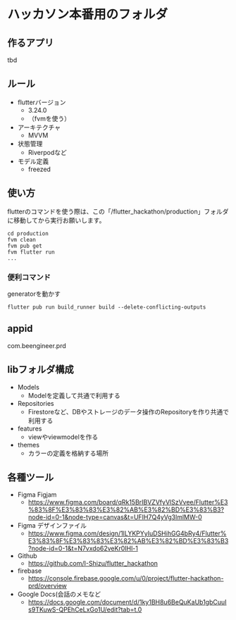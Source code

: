 # ハッカソン本番用のフォルダ

## 作るアプリ
tbd

## ルール
* flutterバージョン
  * 3.24.0
  * （fvmを使う）
* アーキテクチャ
  * MVVM
* 状態管理
  * Riverpodなど
* モデル定義
  * freezed

## 使い方
flutterのコマンドを使う際は、この「/flutter_hackathon/production」フォルダに移動してから実行お願いします。
```
cd production 
fvm clean
fvm pub get
fvm flutter run
...
```

### 便利コマンド
generatorを動かす
```
flutter pub run build_runner build --delete-conflicting-outputs
```

## appid
com.beengineer.prd

## libフォルダ構成

* Models
  * Modelを定義して共通で利用する
* Repositories 
  * Firestoreなど、DBやストレージのデータ操作のRepositoryを作り共通で利用する
* features
  * viewやviewmodelを作る
* themes
  * カラーの定義を格納する場所

## 各種ツール
* Figma Figjam
  * https://www.figma.com/board/qRk15BrIBVZVfyVlSzVvee/Flutter%E3%83%8F%E3%83%83%E3%82%AB%E3%82%BD%E3%83%B3?node-id=0-1&node-type=canvas&t=UFIH7Q4yVg3lmlMW-0
* Figma デザインファイル
  * https://www.figma.com/design/1lLYKPYyIuDSHihGG4bRy4/Flutter%E3%83%8F%E3%83%83%E3%82%AB%E3%82%BD%E3%83%B3?node-id=0-1&t=N7vxdo62veKr0IHl-1
* Github
  * https://github.com/I-Shizu/flutter_hackathon
* firebase
  * https://console.firebase.google.com/u/0/project/flutter-hackathon-prd/overview
* Google Docs(会話のメモなど
  * https://docs.google.com/document/d/1ky1BH8u6BeQuKaUb1gbCuuIs9TKuwS-QPEhCeLxGo1U/edit?tab=t.0

